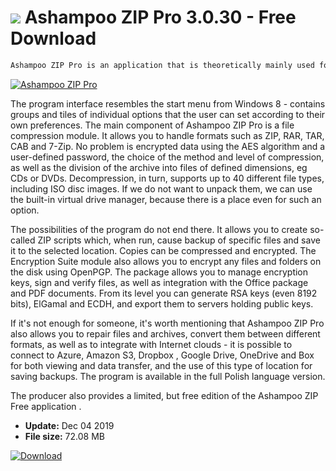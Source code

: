 # ![](https://cdn.softexe.net/static/icon/5/ashampoo-zip-pro-10957.png) Ashampoo ZIP Pro 3.0.30 - Free Download

```sh
Ashampoo ZIP Pro is an application that is theoretically mainly used for compressing and decompressing files, but in practice it is much more extensive - the manufacturer has created a package for comprehensive management and protection of files, which can be used for a wide variety of applications.
```
[![Ashampoo ZIP Pro](https:https://tse3.mm.bing.net/th?id=OIP.EFs0u59ZvA-OiCZX8Cny-AHaEh&pid=Api)](https://softexe.net/win/disks-files/compression/ashampoo-zip-pro:pRaeg.html)

The program interface resembles the start menu from Windows 8 - contains groups and tiles of individual options that the user can set according to their own preferences. The main component of Ashampoo ZIP Pro is a file compression module. It allows you to handle formats such as ZIP, RAR, TAR, CAB and 7-Zip. No problem is encrypted data using the AES algorithm and a user-defined password, the choice of the method and level of compression, as well as the division of the archive into files of defined dimensions, eg CDs or DVDs. Decompression, in turn, supports up to 40 different file types, including ISO disc images. If we do not want to unpack them, we can use the built-in virtual drive manager, because there is a place even for such an option.
 
 The possibilities of the program do not end there. It allows you to create so-called ZIP scripts which, when run, cause backup of specific files and save it to the selected location. Copies can be compressed and encrypted. The Encryption Suite module also allows you to encrypt any files and folders on the disk using OpenPGP. The package allows you to manage encryption keys, sign and verify files, as well as integration with the Office package and PDF documents. From its level you can generate RSA keys (even 8192 bits), ElGamal and ECDH, and export them to servers holding public keys.
 
 If it's not enough for someone, it's worth mentioning that Ashampoo ZIP Pro also allows you to repair files and archives, convert them between different formats, as well as to integrate with Internet clouds - it is possible to connect to Azure, Amazon S3, Dropbox , Google Drive, OneDrive and Box for both viewing and data transfer, and the use of this type of location for saving backups. The program is available in the full Polish language version.
 
 The producer also provides a limited, but free edition of the Ashampoo ZIP Free application .


- **Update:** Dec 04 2019
- **File size:** 72.08 MB

[![Download](https://cdn.softexe.net/static/img/download.png)](https://softexe.net/win/disks-files/compression/ashampoo-zip-pro:pRaeg.html)

